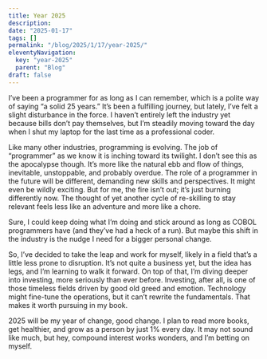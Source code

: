 ```yaml
---
title: Year 2025
description:
date: "2025-01-17"
tags: []
permalink: "/blog/2025/1/17/year-2025/"
eleventyNavigation:
  key: "year-2025"
  parent: "Blog"
draft: false
---
```


I’ve been a programmer for as long as I can remember, which is a polite way of saying “a solid 25 years.” It’s been a fulfilling journey, but lately, I’ve felt a slight disturbance in the force. I haven’t entirely left the industry yet because bills don’t pay themselves, but I’m steadily moving toward the day when I shut my laptop for the last time as a professional coder.

Like many other industries, programming is evolving. The job of “programmer” as we know it is inching toward its twilight. I don’t see this as the apocalypse though. It’s more like the natural ebb and flow of things, inevitable, unstoppable, and probably overdue. The role of a programmer in the future will be different, demanding new skills and perspectives. It might even be wildly exciting. But for me, the fire isn’t out; it’s just burning differently now. The thought of yet another cycle of re-skilling to stay relevant feels less like an adventure and more like a chore.

Sure, I could keep doing what I’m doing and stick around as long as COBOL programmers have (and they’ve had a heck of a run). But maybe this shift in the industry is the nudge I need for a bigger personal change.

So, I’ve decided to take the leap and work for myself, likely in a field that’s a little less prone to disruption. It’s not quite a business yet, but the idea has legs, and I’m learning to walk it forward. On top of that, I’m diving deeper into investing, more seriously than ever before. Investing, after all, is one of those timeless fields driven by good old greed and emotion. Technology might fine-tune the operations, but it can’t rewrite the fundamentals. That makes it worth pursuing in my book.

2025 will be my year of change, good change. I plan to read more books, get healthier, and grow as a person by just 1% every day. It may not sound like much, but hey, compound interest works wonders, and I’m betting on myself.
